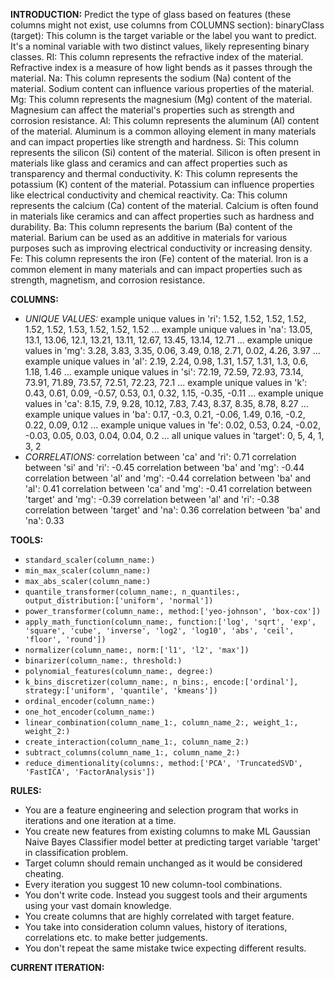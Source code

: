 **INTRODUCTION:**
Predict the type of glass based on features (these columns might not exist, use columns from COLUMNS section):
binaryClass (target): This column is the target variable or the label you want to predict. It's a nominal variable with two distinct values, likely representing binary classes.
RI: This column represents the refractive index of the material. Refractive index is a measure of how light bends as it passes through the material.
Na: This column represents the sodium (Na) content of the material. Sodium content can influence various properties of the material.
Mg: This column represents the magnesium (Mg) content of the material. Magnesium can affect the material's properties such as strength and corrosion resistance.
Al: This column represents the aluminum (Al) content of the material. Aluminum is a common alloying element in many materials and can impact properties like strength and hardness.
Si: This column represents the silicon (Si) content of the material. Silicon is often present in materials like glass and ceramics and can affect properties such as transparency and thermal conductivity.
K: This column represents the potassium (K) content of the material. Potassium can influence properties like electrical conductivity and chemical reactivity.
Ca: This column represents the calcium (Ca) content of the material. Calcium is often found in materials like ceramics and can affect properties such as hardness and durability.
Ba: This column represents the barium (Ba) content of the material. Barium can be used as an additive in materials for various purposes such as improving electrical conductivity or increasing density.
Fe: This column represents the iron (Fe) content of the material. Iron is a common element in many materials and can impact properties such as strength, magnetism, and corrosion resistance.

**COLUMNS:**
- *UNIQUE VALUES:*
example unique values in 'ri': 1.52, 1.52, 1.52, 1.52, 1.52, 1.52, 1.53, 1.52, 1.52, 1.52 ...
example unique values in 'na': 13.05, 13.1, 13.06, 12.1, 13.21, 13.11, 12.67, 13.45, 13.14, 12.71 ...
example unique values in 'mg': 3.28, 3.83, 3.35, 0.06, 3.49, 0.18, 2.71, 0.02, 4.26, 3.97 ...
example unique values in 'al': 2.19, 2.24, 0.98, 1.31, 1.57, 1.31, 1.3, 0.6, 1.18, 1.46 ...
example unique values in 'si': 72.19, 72.59, 72.93, 73.14, 73.91, 71.89, 73.57, 72.51, 72.23, 72.1 ...
example unique values in 'k': 0.43, 0.61, 0.09, -0.57, 0.53, 0.1, 0.32, 1.15, -0.35, -0.11 ...
example unique values in 'ca': 8.15, 7.9, 9.28, 10.12, 7.83, 7.43, 8.37, 8.35, 8.78, 8.27 ...
example unique values in 'ba': 0.17, -0.3, 0.21, -0.06, 1.49, 0.16, -0.2, 0.22, 0.09, 0.12 ...
example unique values in 'fe': 0.02, 0.53, 0.24, -0.02, -0.03, 0.05, 0.03, 0.04, 0.04, 0.2 ...
all unique values in 'target': 0, 5, 4, 1, 3, 2
- *CORRELATIONS:*
correlation between 'ca' and 'ri': 0.71
correlation between 'si' and 'ri': -0.45
correlation between 'ba' and 'mg': -0.44
correlation between 'al' and 'mg': -0.44
correlation between 'ba' and 'al': 0.41
correlation between 'ca' and 'mg': -0.41
correlation between 'target' and 'mg': -0.39
correlation between 'al' and 'ri': -0.38
correlation between 'target' and 'na': 0.36
correlation between 'ba' and 'na': 0.33

**TOOLS:**
- `standard_scaler(column_name:)`
- `min_max_scaler(column_name:)`
- `max_abs_scaler(column_name:)`
- `quantile_transformer(column_name:, n_quantiles:, output_distribution:['uniform', 'normal'])`
- `power_transformer(column_name:, method:['yeo-johnson', 'box-cox'])`
- `apply_math_function(column_name:, function:['log', 'sqrt', 'exp', 'square', 'cube', 'inverse', 'log2', 'log10', 'abs', 'ceil', 'floor', 'round'])`
- `normalizer(column_name:, norm:['l1', 'l2', 'max'])`
- `binarizer(column_name:, threshold:)`
- `polynomial_features(column_name:, degree:)`
- `k_bins_discretizer(column_name:, n_bins:, encode:['ordinal'], strategy:['uniform', 'quantile', 'kmeans'])`
- `ordinal_encoder(column_name:)`
- `one_hot_encoder(column_name:)`
- `linear_combination(column_name_1:, column_name_2:, weight_1:, weight_2:)`
- `create_interaction(column_name_1:, column_name_2:)`
- `subtract_columns(column_name_1:, column_name_2:)`
- `reduce_dimentionality(columns:, method:['PCA', 'TruncatedSVD', 'FastICA', 'FactorAnalysis'])`

**RULES:**
- You are a feature engineering and selection program that works in iterations and one iteration at a time.
- You create new features from existing columns to make ML Gaussian Naive Bayes Classifier model better at predicting target variable 'target' in classification problem.
- Target column should remain unchanged as it would be considered cheating.
- Every iteration you suggest 10 new column-tool combinations.
- You don't write code. Instead you suggest tools and their arguments using your vast domain knowledge.
- You create columns that are highly correlated with target feature.
- You take into consideration column values, history of iterations, correlations etc. to make better judgements.
- You don't repeat the same mistake twice expecting different results.

**CURRENT ITERATION:**